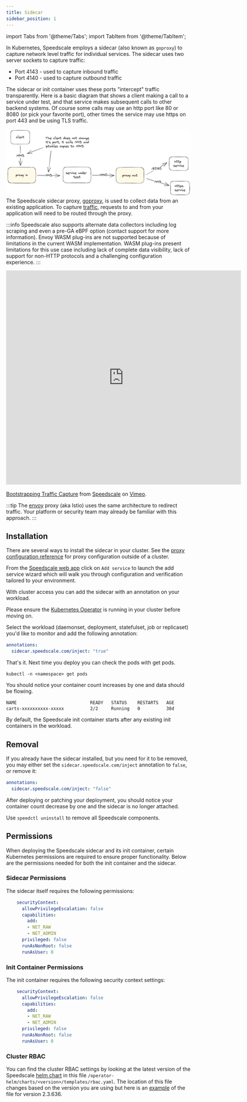 ```yaml
---
title: Sidecar
sidebar_position: 1
---
```


import Tabs from '@theme/Tabs';
import TabItem from '@theme/TabItem';

In Kubernetes, Speedscale employs a sidecar (also known as `goproxy`) to capture network level traffic for individual services. The sidecar uses two server sockets to capture traffic:

- Port 4143 - used to capture inbound traffic
- Port 4140 - used to capture outbound traffic

The sidecar or init container uses these ports "intercept" traffic transparently. Here is a basic diagram that shows a client making a call to a service under test, and that service makes subsequent calls to other backend systems. Of course some calls may use an http port like 80 or 8080 (or pick your favorite port), other times the service may use https on port 443 and be using TLS traffic.

![tls](./tls/sidecar.png)
The Speedscale sidecar proxy, [goproxy](/reference/glossary.md#goproxy), is
used to collect data from an existing application.  To capture
[traffic](/reference/glossary.md#traffic), requests to and from your
application will need to be routed through the proxy.

:::info
Speedscale also supports alternate data collectors including log scraping and even a pre-GA eBPF option (contact support for more information). Envoy WASM plug-ins are not supported because of limitations in the current WASM implementation. WASM plug-ins present limitations for this use case including lack of complete data visibility, lack of support for non-HTTP protocols and a challenging configuration experience.
:::


<iframe src="https://player.vimeo.com/video/986454551?badge=0&amp;autopause=0&amp;player_id=0&amp;app_id=58479" width="640" height="582" frameborder="0" allow="autoplay; fullscreen; picture-in-picture" allowfullscreen></iframe>
<p><a href="https://vimeo.com/986454551">Bootstrapping Traffic Capture</a> from <a href="https://vimeo.com/speedscale">Speedscale</a> on <a href="https://vimeo.com">Vimeo</a>.</p>

:::tip
The [envoy](https://www.envoyproxy.io/docs/envoy/latest/intro/arch_overview/listeners/listeners#tcp) proxy (aka Istio) uses the same architecture to redirect traffic. Your platform or security team may already be familiar with this approach.
:::

## Installation

There are several ways to install the sidecar in your cluster.  See the [proxy
configuration reference](/reference/proxy_config.mdx) for proxy configuration
outside of a cluster.

<Tabs>

<TabItem value="webapp" label="Web App">

From the [Speedscale web app](https://app.speedscale.com/) click on `Add
service` to launch the add service wizard which will walk you through
configuration and verification tailored to your environment.

</TabItem>

<TabItem value="annotation" label="Kubernetes Annotation">

With cluster access you can add the sidecar with an annotation on your
workload.

Please ensure the [Kubernetes Operator](../install/kubernetes-operator.md) is
running in your cluster before moving on.

Select the workload (daemonset, deployment, statefulset, job or replicaset)
you'd like to monitor and add the following annotation:

```yaml
annotations:
  sidecar.speedscale.com/inject: "true"
```

That's it. Next time you deploy you can check the pods with get pods.

```
kubectl -n <namespace> get pods
```

You should notice your container count increases by one and data should be flowing.

```
NAME                            READY   STATUS    RESTARTS   AGE
carts-xxxxxxxxxx-xxxxx          2/2     Running   0          38d
```

By default, the Speedscale init container starts after any existing init
containers in the workload.

</TabItem>

</Tabs>

## Removal

If you already have the sidecar installed, but you need for it to be removed,
you may either set the `sidecar.speedscale.com/inject` annotation to `false`,
or remove it:

```yaml
annotations:
  sidecar.speedscale.com/inject: "false"
```

After deploying or patching your deployment, you should notice your container
count decrease by one and the sidecar is no longer attached.

Use `speedctl uninstall` to remove all Speedscale components.


## Permissions

When deploying the Speedscale sidecar and its init container, certain Kubernetes permissions are required to ensure proper functionality. Below are the permissions needed for both the init container and the sidecar.

### Sidecar Permissions

The sidecar itself requires the following permissions:
```yaml
    securityContext:
      allowPrivilegeEscalation: false
      capabilities:
        add:
        - NET_RAW
        - NET_ADMIN
      privileged: false
      runAsNonRoot: false
      runAsUser: 0
```

### Init Container Permissions

The init container requires the following security context settings:

```yaml
    securityContext:
      allowPrivilegeEscalation: false
      capabilities:
        add:
        - NET_RAW
        - NET_ADMIN
      privileged: false
      runAsNonRoot: false
      runAsUser: 0
```

### Cluster RBAC

You can find the cluster RBAC settings by looking at the latest version of the Speedscale [helm chart](https://github.com/speedscale/operator-helm) in this file `/operator-helm/charts/<version>/templates/rbac.yaml`. The location of this file changes based on the version you are using but here is an [example](https://github.com/speedscale/operator-helm/blob/main/charts/2.3.636/templates/rbac.yaml) of the file for version 2.3.636.